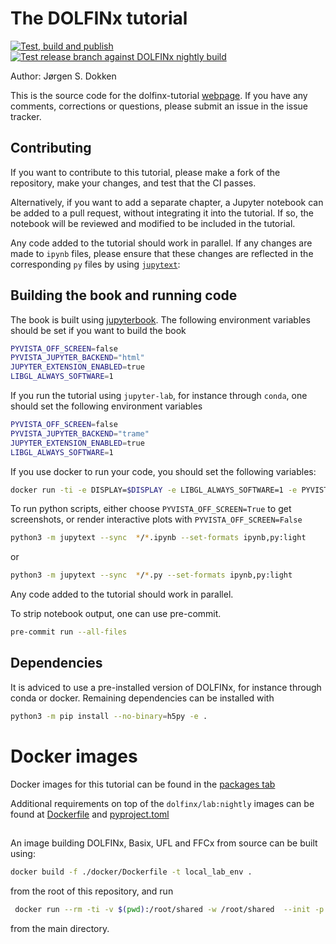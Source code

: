 # The DOLFINx tutorial

[![Test, build and publish](https://github.com/jorgensd/dolfinx-tutorial/actions/workflows/deploy.yml/badge.svg)](https://github.com/jorgensd/dolfinx-tutorial/actions/workflows/deploy.yml)
[![Test release branch against DOLFINx nightly build](https://github.com/jorgensd/dolfinx-tutorial/actions/workflows/test_nightly.yml/badge.svg)](https://github.com/jorgensd/dolfinx-tutorial/actions/workflows/test_nightly.yml)

Author: Jørgen S. Dokken

This is the source code for the dolfinx-tutorial [webpage](https://jorgensd.github.io/dolfinx-tutorial/).
If you have any comments, corrections or questions, please submit an issue in the issue tracker.

## Contributing

If you want to contribute to this tutorial, please make a fork of the repository, make your changes, and test that the CI passes. 

Alternatively, if you want to add a separate chapter, a Jupyter notebook can be added to a pull request, without integrating it into the tutorial. If so, the notebook will be reviewed and modified to be included in the tutorial.

Any code added to the tutorial should work in parallel. If any changes are made to `ipynb` files, please ensure that these changes are reflected in the corresponding `py` files by using [`jupytext`](https://jupytext.readthedocs.io/en/latest/faq.html#can-i-use-jupytext-with-jupyterhub-binder-nteract-colab-saturn-or-azure):


## Building the book and running code
The book is built using [jupyterbook](https://jupyterbook.org/). The following environment variables should be set if you want to build the book
```bash
PYVISTA_OFF_SCREEN=false
PYVISTA_JUPYTER_BACKEND="html"
JUPYTER_EXTENSION_ENABLED=true
LIBGL_ALWAYS_SOFTWARE=1
```

If you run the tutorial using `jupyter-lab`, for instance through `conda`, one should set the following environment variables
```bash
PYVISTA_OFF_SCREEN=false
PYVISTA_JUPYTER_BACKEND="trame"
JUPYTER_EXTENSION_ENABLED=true
LIBGL_ALWAYS_SOFTWARE=1
```
If you use docker to run your code, you should set the following variables:
```bash
docker run -ti -e DISPLAY=$DISPLAY -e LIBGL_ALWAYS_SOFTWARE=1 -e PYVISTA_OFF_SCREEN=false -e PYVISTA_JUPYTER_BACKEND="trame" -e JUPYTER_EXTENSION_ENABLED=true --network=host -v $(pwd):/root/shared -w /root/shared  ....
```

To run python scripts, either choose `PYVISTA_OFF_SCREEN=True` to get screenshots, or render interactive plots with `PYVISTA_OFF_SCREEN=False`


```bash
python3 -m jupytext --sync  */*.ipynb --set-formats ipynb,py:light
```
or
```bash
python3 -m jupytext --sync  */*.py --set-formats ipynb,py:light
```

Any code added to the tutorial should work in parallel.

To strip notebook output, one can use pre-commit.

```bash
pre-commit run --all-files
```

## Dependencies

It is adviced to use a pre-installed version of DOLFINx, for instance through conda or docker. Remaining dependencies can be installed with

```bash
python3 -m pip install --no-binary=h5py -e .
```

# Docker images

Docker images for this tutorial can be found in the [packages tab](https://github.com/jorgensd/dolfinx-tutorial/pkgs/container/dolfinx-tutorial)

Additional requirements on top of the `dolfinx/lab:nightly` images can be found at [Dockerfile](docker/Dockerfile) and [pyproject.toml](./pyproject.toml)

##

An image building DOLFINx, Basix, UFL and FFCx from source can be built using:

```bash
docker build -f ./docker/Dockerfile -t local_lab_env .
```

from the root of this repository, and run

```bash
 docker run --rm -ti -v $(pwd):/root/shared -w /root/shared  --init -p 8888:8888 local_lab_env
```

from the main directory.
